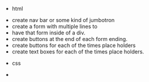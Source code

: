 * html
- create nav bar or some kind of jumbotron
- create a form with multiple lines to 
- have that form inside of a div.
- create buttons at the end of each form ending.
- create buttons for each of the times place holders
- create text boxes for each of the times place holders.

* css 
- 



